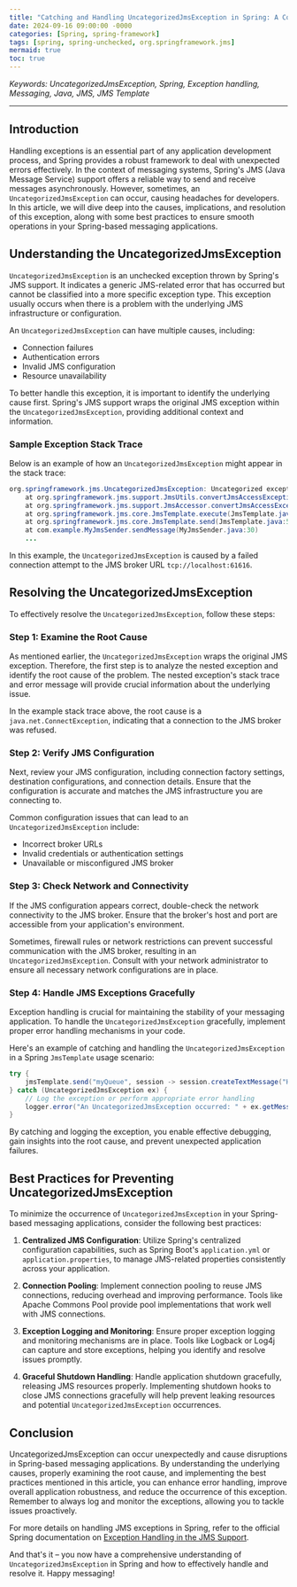 ```yaml
---
title: "Catching and Handling UncategorizedJmsException in Spring: A Comprehensive Guide"
date: 2024-09-16 09:00:00 -0000
categories: [Spring, spring-framework]
tags: [spring, spring-unchecked, org.springframework.jms]
mermaid: true
toc: true
---
```



*Keywords: UncategorizedJmsException, Spring, Exception handling, Messaging, Java, JMS, JMS Template*

---

## Introduction

Handling exceptions is an essential part of any application development process, and Spring provides a robust framework to deal with unexpected errors effectively. In the context of messaging systems, Spring's JMS (Java Message Service) support offers a reliable way to send and receive messages asynchronously. However, sometimes, an `UncategorizedJmsException` can occur, causing headaches for developers. In this article, we will dive deep into the causes, implications, and resolution of this exception, along with some best practices to ensure smooth operations in your Spring-based messaging applications.

## Understanding the UncategorizedJmsException

`UncategorizedJmsException` is an unchecked exception thrown by Spring's JMS support. It indicates a generic JMS-related error that has occurred but cannot be classified into a more specific exception type. This exception usually occurs when there is a problem with the underlying JMS infrastructure or configuration. 

An `UncategorizedJmsException` can have multiple causes, including:

- Connection failures
- Authentication errors
- Invalid JMS configuration
- Resource unavailability

To better handle this exception, it is important to identify the underlying cause first. Spring's JMS support wraps the original JMS exception within the `UncategorizedJmsException`, providing additional context and information.

### Sample Exception Stack Trace

Below is an example of how an `UncategorizedJmsException` might appear in the stack trace:

```java
org.springframework.jms.UncategorizedJmsException: Uncategorized exception occurred during JMS processing; nested exception is javax.jms.JMSException: Could not connect to broker URL: tcp://localhost:61616. Reason: java.net.ConnectException: Connection refused (Connection refused)
	at org.springframework.jms.support.JmsUtils.convertJmsAccessException(JmsUtils.java:316)
	at org.springframework.jms.support.JmsAccessor.convertJmsAccessException(JmsAccessor.java:169)
	at org.springframework.jms.core.JmsTemplate.execute(JmsTemplate.java:496)
	at org.springframework.jms.core.JmsTemplate.send(JmsTemplate.java:570)
	at com.example.MyJmsSender.sendMessage(MyJmsSender.java:30)
    ...
```

In this example, the `UncategorizedJmsException` is caused by a failed connection attempt to the JMS broker URL `tcp://localhost:61616`.

## Resolving the UncategorizedJmsException

To effectively resolve the `UncategorizedJmsException`, follow these steps:

### Step 1: Examine the Root Cause

As mentioned earlier, the `UncategorizedJmsException` wraps the original JMS exception. Therefore, the first step is to analyze the nested exception and identify the root cause of the problem. The nested exception's stack trace and error message will provide crucial information about the underlying issue.

In the example stack trace above, the root cause is a `java.net.ConnectException`, indicating that a connection to the JMS broker was refused.

### Step 2: Verify JMS Configuration

Next, review your JMS configuration, including connection factory settings, destination configurations, and connection details. Ensure that the configuration is accurate and matches the JMS infrastructure you are connecting to.

Common configuration issues that can lead to an `UncategorizedJmsException` include:

- Incorrect broker URLs
- Invalid credentials or authentication settings
- Unavailable or misconfigured JMS broker

### Step 3: Check Network and Connectivity

If the JMS configuration appears correct, double-check the network connectivity to the JMS broker. Ensure that the broker's host and port are accessible from your application's environment.

Sometimes, firewall rules or network restrictions can prevent successful communication with the JMS broker, resulting in an `UncategorizedJmsException`. Consult with your network administrator to ensure all necessary network configurations are in place.

### Step 4: Handle JMS Exceptions Gracefully

Exception handling is crucial for maintaining the stability of your messaging application. To handle the `UncategorizedJmsException` gracefully, implement proper error handling mechanisms in your code.

Here's an example of catching and handling the `UncategorizedJmsException` in a Spring `JmsTemplate` usage scenario:

```java
try {
    jmsTemplate.send("myQueue", session -> session.createTextMessage("Hello, World!"));
} catch (UncategorizedJmsException ex) {
    // Log the exception or perform appropriate error handling
    logger.error("An UncategorizedJmsException occurred: " + ex.getMessage(), ex);
}
```

By catching and logging the exception, you enable effective debugging, gain insights into the root cause, and prevent unexpected application failures.

## Best Practices for Preventing UncategorizedJmsException

To minimize the occurrence of `UncategorizedJmsException` in your Spring-based messaging applications, consider the following best practices:

1. **Centralized JMS Configuration**: Utilize Spring's centralized configuration capabilities, such as Spring Boot's `application.yml` or `application.properties`, to manage JMS-related properties consistently across your application.

2. **Connection Pooling**: Implement connection pooling to reuse JMS connections, reducing overhead and improving performance. Tools like Apache Commons Pool provide pool implementations that work well with JMS connections.

3. **Exception Logging and Monitoring**: Ensure proper exception logging and monitoring mechanisms are in place. Tools like Logback or Log4j can capture and store exceptions, helping you identify and resolve issues promptly.

4. **Graceful Shutdown Handling**: Handle application shutdown gracefully, releasing JMS resources properly. Implementing shutdown hooks to close JMS connections gracefully will help prevent leaking resources and potential `UncategorizedJmsException` occurrences.

## Conclusion

UncategorizedJmsException can occur unexpectedly and cause disruptions in Spring-based messaging applications. By understanding the underlying causes, properly examining the root cause, and implementing the best practices mentioned in this article, you can enhance error handling, improve overall application robustness, and reduce the occurrence of this exception. Remember to always log and monitor the exceptions, allowing you to tackle issues proactively.

For more details on handling JMS exceptions in Spring, refer to the official Spring documentation on [Exception Handling in the JMS Support](https://docs.spring.io/spring-framework/docs/current/reference/html/integration.html#jms-exception-handling).

And that's it – you now have a comprehensive understanding of `UncategorizedJmsException` in Spring and how to effectively handle and resolve it. Happy messaging!
